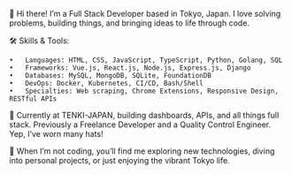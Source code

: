 👋 Hi there! I’m a Full Stack Developer based in Tokyo, Japan. I love solving problems, building things, and bringing ideas to life through code.

🛠️ Skills & Tools:

	•	Languages: HTML, CSS, JavaScript, TypeScript, Python, Golang, SQL
	•	Frameworks: Vue.js, React.js, Node.js, Express.js, Django
	•	Databases: MySQL, MongoDB, SQLite, FoundationDB
	•	DevOps: Docker, Kubernetes, CI/CD, Bash/Shell
	•	Specialties: Web scraping, Chrome Extensions, Responsive Design, RESTful APIs

💼 Currently at TENKI-JAPAN, building dashboards, APIs, and all things full stack. Previously a Freelance Developer and a Quality Control Engineer. Yep, I’ve worn many hats!

🚀 When I’m not coding, you’ll find me exploring new technologies, diving into personal projects, or just enjoying the vibrant Tokyo life.
